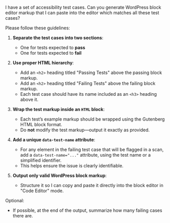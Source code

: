 I have a set of accessibility test cases. Can you generate WordPress block editor markup that I can paste into the editor which matches all these test cases?

Please follow these guidelines:

1. **Separate the test cases into two sections**:
   - One for tests expected to **pass**
   - One for tests expected to **fail**

2. **Use proper HTML hierarchy**:
   - Add an `<h2>` heading titled "Passing Tests" above the passing block markup.
   - Add an `<h2>` heading titled "Failing Tests" above the failing block markup.
   - Each test case should have its name included as an `<h3>` heading above it.

3. **Wrap the test markup inside an `HTML` block**:
   - Each test’s example markup should be wrapped using the Gutenberg HTML block format.
   - Do **not** modify the test markup—output it exactly as provided.

4. **Add a unique `data-test-name` attribute**:
   - For any element in the failing test case that will be flagged in a scan, add a `data-test-name="..."` attribute, using the test name or a simplified identifier.
   - This helps ensure the issue is clearly identifiable.

5. **Output only valid WordPress block markup**:
   - Structure it so I can copy and paste it directly into the block editor in "Code Editor" mode.

Optional:
- If possible, at the end of the output, summarize how many failing cases there are.